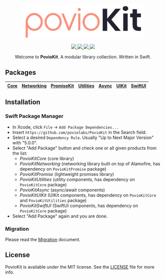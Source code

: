 <p align="center">
    <img src="Resources/PovioKit.png" width="400" max-width="90%" alt="PovioKit" />
</p>

<p align="center">
    <a href="https://swiftpackageregistry.com/poviolabs/PovioKit" alt="Package">
        <img src="https://img.shields.io/badge/SPM-Swift-lightgrey.svg" />
    </a>
    <a href="https://www.swift.org" alt="Swift">
        <img src="https://img.shields.io/badge/Swift-5-orange.svg" />
    </a>
    <a href="./LICENSE" alt="License">
        <img src="https://img.shields.io/badge/Licence-MIT-red.svg" />
    </a>
    <a href="https://github.com/poviolabs/PovioKit/actions/workflows/Tests.yml" alt="Tests Status">
        <img src="https://github.com/poviolabs/PovioKit/actions/workflows/Tests.yml/badge.svg" />
    </a>
</p>

<p align="center">
    Welcome to <b>PovioKit</b>. A modular library collection. Written in Swift.
</p>

## Packages

| [Core](Resources/Core) | [Networking](Resources/Networking) | [PromiseKit](Resources/PromiseKit) | [Utilities](Resources/Utilities) | [Async](Resources/Async) | [UIKit](Resources/UI/UIKit) | [SwiftUI](Resources/UI/SwiftUI) | 
| :-: | :-: | :-: | :-: | :-: | :-: | :-: |

## Installation

### Swift Package Manager
- In Xcode, click `File` -> `Add Package Dependencies...`  
- Insert `https://github.com/poviolabs/PovioKit` in the Search field.
- Select a desired `Dependency Rule`. Usually "Up to Next Major Version" with "5.0.0".
- Select "Add Package" button and check one or all given products from the list:
  - *PovioKitCore* (core library)
  - *PovioKitNetworking* (networking library built on top of Alamofire, has dependency on `PovioKitPromise` package)
  - *PovioKitPromise* (lightweight promises library)
  - *PovioKitUtilities* (utility components, has dependency on `PovioKitCore` package)
  - *PovioKitAsync* (async/await components)
  - *PovioKitUIKit* (UIKit components, has dependency on `PovioKitCore` and `PovioKitUtilities` package)
  - *PovioKitSwiftUI* (SwiftUI components, has dependency on `PovioKitCore` package)
- Select "Add Package" again and you are done.

### Migration

Please read the [Migration](MIGRATING.md) document.

## License

PovioKit is available under the MIT license. See the [LICENSE](LICENSE) file for more info.
